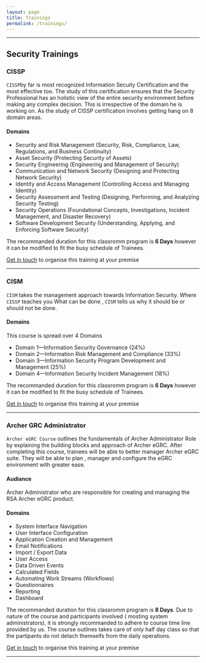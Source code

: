 ```yaml
---
layout: page
title: Trainings
permalink: /trainings/
---
```


---


## Security Trainings

### CISSP
`CISSP`by far is most recognized Information Secuity Certification and the most effective too. The study of this certification ensures that the Security Professional has an holistic view of the entire security environment before making any complex decision. This is irrespective of the domain he is working on. As the study of CISSP certification involves getting hang on 8 domain areas.

#### Domains

* Security and Risk Management (Security, Risk, Compliance, Law, Regulations, and Business Continuity)
* Asset Security (Protecting Security of Assets)
* Security Engineering (Engineering and Management of Security)
* Communication and Network Security (Designing and Protecting Network Security)
* Identity and Access Management (Controlling Access and Managing Identity)
* Security Assessment and Testing (Designing, Performing, and Analyzing Security Testing)
* Security Operations (Foundational Concepts, Investigations, Incident Management, and Disaster Recovery)
* Software Development Security (Understanding, Applying, and Enforcing Software Security)


The recommanded duration for this classromm program is **6 Days** however it can be modified to fit the busy schedule of Trainees.

[Get in touch](<mailto:info@vertigosolutions.in>) to organise this training at your premise 


---

### CISM
`CISM` takes the management approach towards Information Security. Where `CISSP` teaches you What can be done , `CISM` tells us why it should be or should not be done.


#### Domains
This course is spread over 4 Domains

* Domain 1—Information Security Governance (24%)
* Domain 2—Information Risk Management and Compliance (33%)
* Domain 3—Information Security Program Development and Management (25%)
* Domain 4—Information Security Incident Management (18%)


The recommanded duration for this classromm program is **6 Days** however it can be modified to fit the busy schedule of Trainees.

[Get in touch](<mailto:info@vertigosolutions.in>) to organise this training at your premise 

---


### Archer GRC Administrator

`Archer eGRC Course` outlines the fundamentals of Archer Administrator Role by explaining the building blocks and approach of Archer eGRC. After completing this course, trainees will be able to better manager Archer eGRC suite. They will be able to plan , manager and configure the eGRC environment with greater ease.

#### Audiance
Archer Administrator who are responsible for creating and managing the RSA Archer eGRC product.

#### Domains

* System Interface Navigation
* User Interface Configuration
* Application Creation and Management
* Email Notifications
* Import / Export Data
* User Access
* Data Driven Events
* Calculated Fields
* Automating Work Streams (Workflows)
* Questionnaires
* Reporting
* Dashboard


The recommanded duration for this classromm program is **8 Days**. Due to nature of the course and participants involved ( mosting system administrators), it is strongly recommanded to adhere to course time line provided by us. The course outlines takes care of only half day class so that the partipants do not detach themselfs from the daily operations.

[Get in touch](<mailto:info@vertigosolutions.in>) to organise this training at your premise 

---